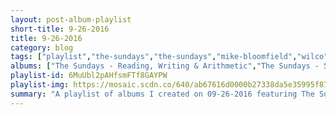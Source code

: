 ```yaml
---
layout: post-album-playlist
short-title: 9-26-2016
title: 9-26-2016
category: blog
tags: ["playlist","the-sundays","the-sundays","mike-bloomfield","wilco","dr.-john","various-artists","various-artists"]
albums: ["The Sundays - Reading, Writing & Arithmetic","The Sundays - Static & Silence","Mike Bloomfield - It's Not Killing Me","Wilco - Schmilco","Dr. John - Swamp Blues","Various Artists - Messenger of the Gods: The Singles Collection","Various Artists - Jack White Acoustic Recordings 1998 - 2016"]
playlist-id: 6MuUbl2pAHfsmFTf8GAYPW
playlist-img: https://mosaic.scdn.co/640/ab67616d0000b27338da5e35995f87970138b663ab67616d0000b2736a261d891c84d94f04fa75d4ab67616d0000b2737455f0529e9a0cc371da902eab67616d0000b2739fccb54ee606cae5f172c5fe
summary: "A playlist of albums I created on 09-26-2016 featuring The Sundays, The Sundays, Mike Bloomfield, Wilco, Dr. John, Various Artists, and Various Artists."
---
```

